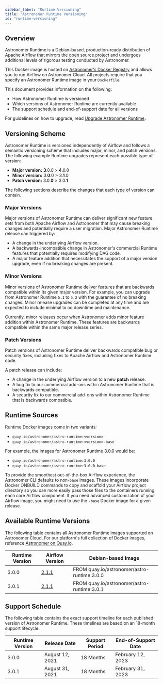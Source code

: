 ```yaml
---
sidebar_label: "Runtime Versioning"
title: "Astronomer Runtime Versioning"
id: "runtime-versioning"
---
```


## Overview

Astronomer Runtime is a Debian-based, production-ready distribution of Apache Airflow that mirrors the open source project and undergoes additional levels of rigorous testing conducted by Astronomer.

This Docker image is hosted on [Astronomer's Docker Registry](https://quay.io/repository/astronomer/astro-runtime) and allows you to run Airflow on Astronomer Cloud. All projects require that you specify an Astronomer Runtime image in your `Dockerfile`.

This document provides information on the following:

- How Astronomer Runtime is versioned
- Which versions of Astronomer Runtime are currently available
- The support schedule and end-of-support date for all versions

For guidelines on how to upgrade, read [Upgrade Astronomer Runtime](upgrade-runtime).

## Versioning Scheme

Astronomer Runtime is versioned independently of Airflow and follows a semantic versioning scheme that includes major, minor, and patch versions. The following example Runtime upgrades represent each possible type of version:

- **Major version:** **3**.0.0 > **4**.0.0
- **Minor version:** 3.**0**.0 > 3.**1**.0
- **Patch version:** 3.0.**0** > 3.0.**1**

The following sections describe the changes that each type of version can contain.

### Major Versions

Major versions of Astronomer Runtime can deliver significant new feature sets from both Apache Airflow and Astronomer that may cause breaking changes and potentially require a user migration. Major Astronomer Runtime release can triggered by:

- A change in the underlying Airflow version.
- A backwards-incompatible change in Astronomer's commercial Runtime features that potentially requires modifying DAG code.
- A major feature addition that necessitates the support of a major version upgrade, even if no breaking changes are present.

### Minor Versions

Minor versions of Astronomer Runtime deliver features that are backwards compatible within its given major version. For example, you can upgrade from Astronomer Runtime `5.1` to `5.2` with the guarantee of no breaking changes. Minor release upgrades can be completed at any time and are expected to include minimal to no downtime and maintenance.

Currently, minor releases occur when Astronomer adds minor feature addition within Astronomer Runtime. These features are backwards compatible within the same major release series.

### Patch Versions

Patch versions of Astronomer Runtime deliver backwards compatible bug or security fixes, including fixes to Apache Airflow and Astronomer Runtime code.

A patch release can include:

- A change in the underlying Airflow version to a new **patch** release.
- A bug fix to our commercial add-ons within Astronomer Runtime that is backwards compatible.
- A security fix to our commercial add-ons within Astronomer Runtime that is backwards compatible.

## Runtime Sources

Runtime Docker images come in two variants:

- `quay.io/astronomer/astro-runtime:<version>`
- `quay.io/astronomer/astro-runtime:<version>-base`

For example, the images for Astronomer Runtime 3.0.0 would be:

- `quay.io/astronomer/astro-runtime:3.0.0`
- `quay.io/astronomer/astro-runtime:3.0.0-base`

To provide the smoothest out-of-the-box Airflow experience, the Astronomer CLI defaults to non-`base` images. These images incorporate Docker ONBUILD commands to copy and scaffold your Airflow project directory so you can more easily pass those files to the containers running each core Airflow component. If you need advanced customization of your Airflow image, you might need to use the `-base` Docker image for a given release.

## Available Runtime Versions

The following table contains all Astronomer Runtime images supported on Astronomer Cloud. For our platform's full collection of Docker images, reference [Astronomer on Quay.io](https://quay.io/repository/astronomer/astro-runtime?tab=tags).

| Runtime Version | Airflow Version                                                                            | Debian-based Image                          |
| --------------- | ------------------------------------------------------------------------------------------ | ------------------------------------------- |
| 3.0.0           | [2.1.1](https://github.com/astronomer/astro-runtime/blob/main/CHANGELOG.md#301-2021-08-31) | FROM quay.io/astronomer/astro-runtime:3.0.0 |
| 3.0.1           | [2.1.1](https://github.com/astronomer/astro-runtime/blob/main/CHANGELOG.md#301-2021-08-31) | FROM quay.io/astronomer/astro-runtime:3.0.1 |

## Support Schedule

The following table contains the exact support timeline for each published version of Astronomer Runtime. These timelines are based on an 18-month support lifecycle.

| Runtime Version | Release Date    | Support Period | End-of-Support Date |
| --------------- | --------------- | -------------- | ------------------- |
| 3.0.0           | August 12, 2021 | 18 Months      | February 12, 2023   |
| 3.0.1           | August 31, 2021 | 18 Months      | February 31, 2023   |
